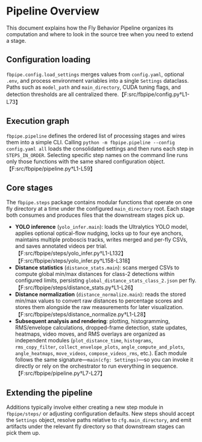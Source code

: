 # Pipeline Overview

This document explains how the Fly Behavior Pipeline organizes its computation and where to look in the source tree when you need to extend a stage.

## Configuration loading

`fbpipe.config.load_settings` merges values from `config.yaml`, optional `.env`, and process environment variables into a single `Settings` dataclass. Paths such as `model_path` and `main_directory`, CUDA tuning flags, and detection thresholds are all centralized there.【F:src/fbpipe/config.py†L1-L73】

## Execution graph

`fbpipe.pipeline` defines the ordered list of processing stages and wires them into a simple CLI. Calling `python -m fbpipe.pipeline --config config.yaml all` loads the consolidated settings and then runs each step in `STEPS_IN_ORDER`. Selecting specific step names on the command line runs only those functions with the same shared configuration object.【F:src/fbpipe/pipeline.py†L1-L59】

## Core stages

The `fbpipe.steps` package contains modular functions that operate on one fly directory at a time under the configured `main_directory` root. Each stage both consumes and produces files that the downstream stages pick up.

- **YOLO inference** (`yolo_infer.main`): loads the Ultralytics YOLO model, applies optional optical-flow nudging, locks up to four eye anchors, maintains multiple proboscis tracks, writes merged and per-fly CSVs, and saves annotated videos per trial.【F:src/fbpipe/steps/yolo_infer.py†L1-L132】【F:src/fbpipe/steps/yolo_infer.py†L158-L318】
- **Distance statistics** (`distance_stats.main`): scans merged CSVs to compute global min/max distances for class-2 detections within configured limits, persisting `global_distance_stats_class_2.json` per fly.【F:src/fbpipe/steps/distance_stats.py†L1-L26】
- **Distance normalization** (`distance_normalize.main`): reads the stored min/max values to convert raw distances to percentage scores and stores them alongside the raw measurements for later visualization.【F:src/fbpipe/steps/distance_normalize.py†L1-L28】
- **Subsequent analysis and rendering**: plotting, histogramming, RMS/envelope calculations, dropped-frame detection, state updates, heatmaps, video moves, and RMS overlays are organized as independent modules (`plot_distance_time`, `histograms`, `rms_copy_filter`, `collect_envelope_plots`, `angle_compute_and_plots`, `angle_heatmaps`, `move_videos`, `compose_videos_rms`, etc.). Each module follows the same signature—`main(cfg: Settings)`—so you can invoke it directly or rely on the orchestrator to run everything in sequence.【F:src/fbpipe/pipeline.py†L7-L27】

## Extending the pipeline

Additions typically involve either creating a new step module in `fbpipe/steps/` or adjusting configuration defaults. New steps should accept the `Settings` object, resolve paths relative to `cfg.main_directory`, and emit artifacts under the relevant fly directory so that downstream stages can pick them up.
